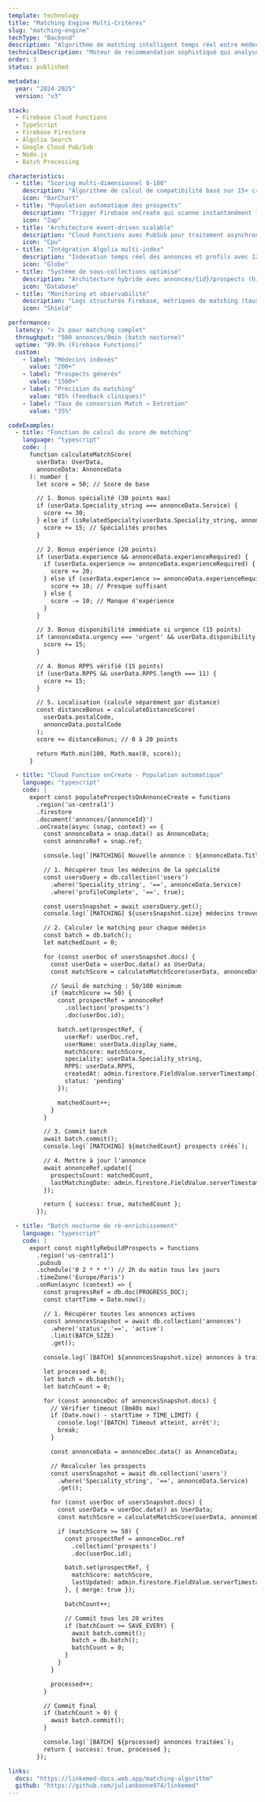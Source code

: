 ```yaml
---
template: technology
title: "Matching Engine Multi-Critères"
slug: "matching-engine"
techType: "Backend"
description: "Algorithme de matching intelligent temps réel entre médecins et annonces médicales basé sur 15+ critères (spécialité, localisation, disponibilités, expérience, contrats)"
technicalDescription: "Moteur de recommandation sophistiqué qui analyse automatiquement chaque nouvelle annonce médicale et identifie les candidats les plus pertinents parmi une base de 200+ médecins. Le système calcule un score de matching 0-100 en croisant les données de profil (RPPS, spécialité, sous-spécialités, expérience, disponibilités) avec les critères de l'annonce (contrat, urgence, localisation, rémunération). Architecture event-driven avec Cloud Functions déclenchées sur création/modification d'annonce, batch processing nocturne pour ré-calcul global, et indexation Algolia pour recherche instantanée avec filtres combinés."
order: 3
status: published

metadata:
  year: "2024-2025"
  version: "v3"

stack:
  - Firebase Cloud Functions
  - TypeScript
  - Firebase Firestore
  - Algolia Search
  - Google Cloud Pub/Sub
  - Node.js
  - Batch Processing

characteristics:
  - title: "Scoring multi-dimensionnel 0-100"
    description: "Algorithme de calcul de compatibilité basé sur 15+ critères pondérés : spécialité (30%), localisation (25%), disponibilités (20%), expérience (15%), contrat (10%). Score ajusté par urgence et préférences candidat."
    icon: "BarChart"
  - title: "Population automatique des prospects"
    description: "Trigger Firebase onCreate qui scanne instantanément la base médecins et génère automatiquement la liste des prospects matchés pour chaque nouvelle annonce. Latence < 2s pour 200+ profils."
    icon: "Zap"
  - title: "Architecture event-driven scalable"
    description: "Cloud Functions avec PubSub pour traitement asynchrone, batch processing nocturne pour ré-enrichissement global (500 annonces en 8min), gestion des doublons et transactions Firestore optimisées."
    icon: "Cpu"
  - title: "Intégration Algolia multi-index"
    description: "Indexation temps réel des annonces et profils avec 12+ facettes filtrables (spécialité, région, contrat, rémunération, zonage). Recherche géographique avec rayon km. Résultats < 50ms."
    icon: "Globe"
  - title: "Système de sous-collections optimisé"
    description: "Architecture hybride avec annonces/{id}/prospects (historique) + cliniques/{id}/all_prospects (vue consolidée). Évite la duplication tout en permettant requêtes performantes par clinique."
    icon: "Database"
  - title: "Monitoring et observabilité"
    description: "Logs structurés Firebase, métriques de matching (taux de réponse, temps par étape), dashboard analytics avec conversion funnel. Alertes sur anomalies de scoring."
    icon: "Shield"

performance:
  latency: "< 2s pour matching complet"
  throughput: "500 annonces/8min (batch nocturne)"
  uptime: "99.9% (Firebase Functions)"
  custom:
    - label: "Médecins indexés"
      value: "200+"
    - label: "Prospects générés"
      value: "1500+"
    - label: "Précision du matching"
      value: "85% (feedback cliniques)"
    - label: "Taux de conversion Match → Entretien"
      value: "35%"

codeExamples:
  - title: "Fonction de calcul du score de matching"
    language: "typescript"
    code: |
      function calculateMatchScore(
        userData: UserData,
        annonceData: AnnonceData
      ): number {
        let score = 50; // Score de base

        // 1. Bonus spécialité (30 points max)
        if (userData.Speciality_string === annonceData.Service) {
          score += 30;
        } else if (isRelatedSpecialty(userData.Speciality_string, annonceData.Service)) {
          score += 15; // Spécialités proches
        }

        // 2. Bonus expérience (20 points)
        if (userData.experience && annonceData.experienceRequired) {
          if (userData.experience >= annonceData.experienceRequired) {
            score += 20;
          } else if (userData.experience >= annonceData.experienceRequired * 0.7) {
            score += 10; // Presque suffisant
          } else {
            score -= 10; // Manque d'expérience
          }
        }

        // 3. Bonus disponibilité immédiate si urgence (15 points)
        if (annonceData.urgency === 'urgent' && userData.disponibility === 'immediate') {
          score += 15;
        }

        // 4. Bonus RPPS vérifié (15 points)
        if (userData.RPPS && userData.RPPS.length === 11) {
          score += 15;
        }

        // 5. Localisation (calculé séparément par distance)
        const distanceBonus = calculateDistanceScore(
          userData.postalCode,
          annonceData.postalCode
        );
        score += distanceBonus; // 0 à 20 points

        return Math.min(100, Math.max(0, score));
      }

  - title: "Cloud Function onCreate - Population automatique"
    language: "typescript"
    code: |
      export const populateProspectsOnAnnonceCreate = functions
        .region('us-central1')
        .firestore
        .document('annonces/{annonceId}')
        .onCreate(async (snap, context) => {
          const annonceData = snap.data() as AnnonceData;
          const annonceRef = snap.ref;

          console.log(`[MATCHING] Nouvelle annonce : ${annonceData.Title}`);

          // 1. Récupérer tous les médecins de la spécialité
          const usersQuery = db.collection('users')
            .where('Speciality_string', '==', annonceData.Service)
            .where('profileComplete', '==', true);

          const usersSnapshot = await usersQuery.get();
          console.log(`[MATCHING] ${usersSnapshot.size} médecins trouvés`);

          // 2. Calculer le matching pour chaque médecin
          const batch = db.batch();
          let matchedCount = 0;

          for (const userDoc of usersSnapshot.docs) {
            const userData = userDoc.data() as UserData;
            const matchScore = calculateMatchScore(userData, annonceData);

            // Seuil de matching : 50/100 minimum
            if (matchScore >= 50) {
              const prospectRef = annonceRef
                .collection('prospects')
                .doc(userDoc.id);

              batch.set(prospectRef, {
                userRef: userDoc.ref,
                userName: userData.display_name,
                matchScore: matchScore,
                speciality: userData.Speciality_string,
                RPPS: userData.RPPS,
                createdAt: admin.firestore.FieldValue.serverTimestamp(),
                status: 'pending'
              });

              matchedCount++;
            }
          }

          // 3. Commit batch
          await batch.commit();
          console.log(`[MATCHING] ${matchedCount} prospects créés`);

          // 4. Mettre à jour l'annonce
          await annonceRef.update({
            prospectsCount: matchedCount,
            lastMatchingDate: admin.firestore.FieldValue.serverTimestamp()
          });

          return { success: true, matchedCount };
        });

  - title: "Batch nocturne de ré-enrichissement"
    language: "typescript"
    code: |
      export const nightlyRebuildProspects = functions
        .region('us-central1')
        .pubsub
        .schedule('0 2 * * *') // 2h du matin tous les jours
        .timeZone('Europe/Paris')
        .onRun(async (context) => {
          const progressRef = db.doc(PROGRESS_DOC);
          const startTime = Date.now();

          // 1. Récupérer toutes les annonces actives
          const annoncesSnapshot = await db.collection('annonces')
            .where('status', '==', 'active')
            .limit(BATCH_SIZE)
            .get();

          console.log(`[BATCH] ${annoncesSnapshot.size} annonces à traiter`);

          let processed = 0;
          let batch = db.batch();
          let batchCount = 0;

          for (const annonceDoc of annoncesSnapshot.docs) {
            // Vérifier timeout (8m40s max)
            if (Date.now() - startTime > TIME_LIMIT) {
              console.log('[BATCH] Timeout atteint, arrêt');
              break;
            }

            const annonceData = annonceDoc.data() as AnnonceData;

            // Recalculer les prospects
            const usersSnapshot = await db.collection('users')
              .where('Speciality_string', '==', annonceData.Service)
              .get();

            for (const userDoc of usersSnapshot.docs) {
              const userData = userDoc.data() as UserData;
              const matchScore = calculateMatchScore(userData, annonceData);

              if (matchScore >= 50) {
                const prospectRef = annonceDoc.ref
                  .collection('prospects')
                  .doc(userDoc.id);

                batch.set(prospectRef, {
                  matchScore: matchScore,
                  lastUpdated: admin.firestore.FieldValue.serverTimestamp()
                }, { merge: true });

                batchCount++;

                // Commit tous les 20 writes
                if (batchCount >= SAVE_EVERY) {
                  await batch.commit();
                  batch = db.batch();
                  batchCount = 0;
                }
              }
            }

            processed++;
          }

          // Commit final
          if (batchCount > 0) {
            await batch.commit();
          }

          console.log(`[BATCH] ${processed} annonces traitées`);
          return { success: true, processed };
        });

links:
  docs: "https://linkemed-docs.web.app/matching-algorithm"
  github: "https://github.com/julianbonne974/linkemed"
---
```

